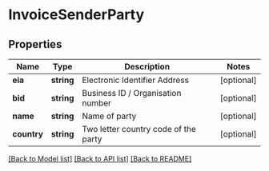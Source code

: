 # InvoiceSenderParty

## Properties
Name | Type | Description | Notes
------------ | ------------- | ------------- | -------------
**eia** | **string** | Electronic Identifier Address | [optional] 
**bid** | **string** | Business ID / Organisation number | [optional] 
**name** | **string** | Name of party | [optional] 
**country** | **string** | Two letter country code of the party | [optional] 

[[Back to Model list]](../README.md#documentation-for-models) [[Back to API list]](../README.md#documentation-for-api-endpoints) [[Back to README]](../README.md)


